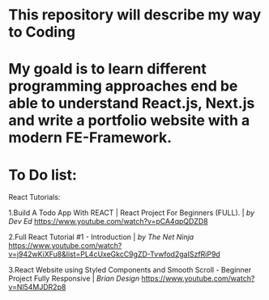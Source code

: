 # This repository will describe my way to Coding

# My goald is to learn different programming approaches end be able to understand React.js, Next.js and write a portfolio website with a modern FE-Framework. 

# To Do list: 
React Tutorials:

1.Build A Todo App With REACT | React Project For Beginners (FULL). | *by Dev Ed*
https://www.youtube.com/watch?v=pCA4qpQDZD8

2.Full React Tutorial #1 - Introduction | *by The Net Ninja*
https://www.youtube.com/watch?v=j942wKiXFu8&list=PL4cUxeGkcC9gZD-Tvwfod2gaISzfRiP9d

3.React Website using Styled Components and Smooth Scroll - Beginner Project Fully Responsive | *Brian Design*
https://www.youtube.com/watch?v=Nl54MJDR2p8